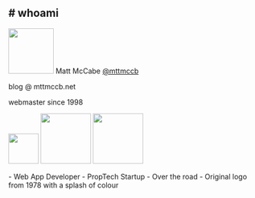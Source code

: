 ## # whoami

<img src="../assets/profile.png" height="90" class="plain vmiddle" /> Matt McCabe <a href="https://twitter.com/mttmccb">@mttmccb</a>

blog @ mttmccb.net

webmaster since 1998

<img src="../assets/logos/sorbet-logo.svg" height="60" class="plain vmiddle" /> <img src="../assets/logos/Micro_Soft.svg" height="100" class="plain vmiddle" /> <img src="../assets/logos/aurelia-logo.png" height="100" class="plain vmiddle" />

<aside class="notes" data-markdown>
  - Web App Developer
  - PropTech Startup
  - Over the road
  - Original logo from 1978 with a splash of colour
</aside>
